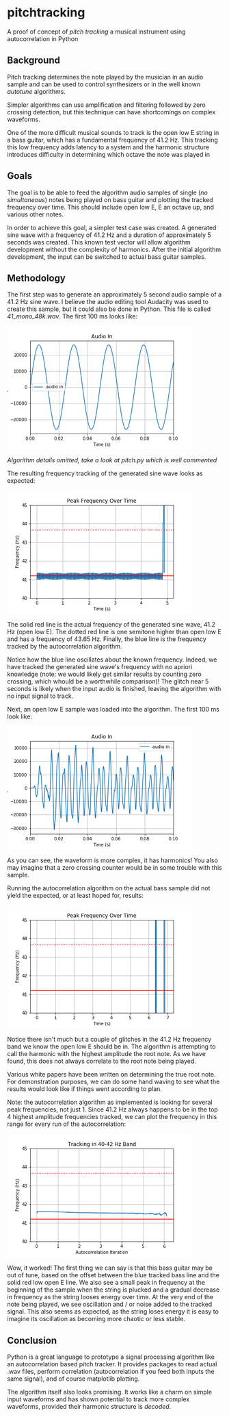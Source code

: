 # pitchtracking

A proof of concept of *pitch tracking* a musical instrument using autocorrelation in Python

## Background

Pitch tracking determines the note played by the musician in an audio sample and can be used to control synthesizers or in the well known *autotune* algorithms.

Simpler algorithms can use amplification and filtering  followed by zero crossing detection, but this technique can have shortcomings on complex waveforms.

One of the more difficult musical sounds to track is the open low E string in a bass guitar, which has a fundamental frequency of 41.2 Hz. This tracking this low frequency adds latency to a system and the harmonic structure introduces difficulty in determining which octave the note was played in

## Goals

The goal is to be able to feed the algorithm audio samples of single (*no simultaneous*) notes being played on bass guitar and plotting the tracked frequency over time. This should include open low E, E an octave up, and various other notes.

In order to achieve this goal, a simpler test case was created. A generated sine wave with a frequency of 41.2 Hz and a duration of approximately 5 seconds was created. This known test vector will allow algorithm development without the complexity of harmonics. After the initial algorithm development, the input can be switched to actual bass guitar samples.

## Methodology

The first step was to generate an approximately 5 second audio sample of a 41.2 Hz sine wave. I believe the audio editing tool Audacity was used to create this sample, but it could also be done in Python. This file is called *41_mono_48k.wav*. The first 100 ms looks like:

![generated first 100 ms](https://raw.githubusercontent.com/ngregorich/pitchtracking/master/generated_first_100_ms.png)

*Algorithm details omitted, take a look at pitch.py which is well commented*

The resulting frequency tracking of the generated sine wave looks as expected:

![generated tracking](https://raw.githubusercontent.com/ngregorich/pitchtracking/master/generated_actual_frequency.png)

The solid red line is the actual frequency of the generated sine wave, 41.2 Hz (open low E). The dotted red line is one semitone higher than open low E and has a frequency of 43.65 Hz. Finally, the blue line is the frequency tracked by the autocorrelation algorithm.

Notice how the blue line oscillates about the known frequency. Indeed, we have tracked the generated sine wave's frequency with no apriori knowledge (note: we would likely get similar results by counting zero crossing, which whould be a worthwhile comparison)! The glitch near 5 seconds is likely when the input audio is finished, leaving the algorithm with no input signal to track.

Next, an open low E sample was loaded into the algorithm. The first 100 ms look like:

![bass first 100 ms](https://raw.githubusercontent.com/ngregorich/pitchtracking/master/bass_first_100_ms.png)

As you can see, the waveform is more complex, it has harmonics! You also may imagine that a zero crossing counter would be in some trouble with this sample.

Running the autocorrelation algorithm on the actual bass sample did not yield the expected, or at least hoped for, results:

![bass tracking](https://raw.githubusercontent.com/ngregorich/pitchtracking/master/bass_actual_frequency.png)

Notice there isn't much but a couple of glitches in the 41.2 Hz frequency band we know the open low E should be in. The algorithm is attempting to call the harmonic with the highest amplitude the root note. As we have found, this does not always correlate to the root note being played.

Various white papers have been written on determining the true root note. For demonstration purposes, we can do some hand waving to see what the results would look like if things went according to plan.

Note: the autocorrelation algorithm as implemented is looking for several peak frequencies, not just 1. Since 41.2 Hz always happens to be in the top 4 highest amplitude frequencies tracked, we can plot the frequency in this range for every run of the autocorrelation:

![bass tracking](https://raw.githubusercontent.com/ngregorich/pitchtracking/master/bass_frequency_40_to_42_hz.png)

Wow, it worked! The first thing we can say is that this bass guitar may be out of tune, based on the offset between the blue tracked bass line and the solid red low open E line. We also see a small peak in frequency at the beginning of the sample when the string is plucked and a gradual decrease in frequency as the string looses energy over time. At the very end of the note being played, we see oscillation and / or noise added to the tracked signal. This also seems as expected, as the string loses energy it is easy to imagine its oscillation as becoming more chaotic or less stable.

## Conclusion

Python is a great language to prototype a signal processing algorithm like an autocorrelation based pitch tracker. It provides packages to read actual .wav files, perform correlation (autocorrelation if you feed both inputs the same signal), and of course matplotlib plotting.

The algorithm itself also looks promising. It works like a charm on simple input waveforms and has shown potential to track more complex waveforms, provided their harmonic structure is *decoded*.